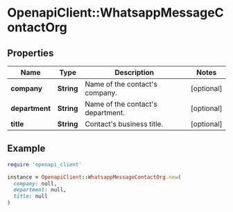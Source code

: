 # OpenapiClient::WhatsappMessageContactOrg

## Properties

| Name | Type | Description | Notes |
| ---- | ---- | ----------- | ----- |
| **company** | **String** | Name of the contact&#39;s company. | [optional] |
| **department** | **String** | Name of the contact&#39;s department. | [optional] |
| **title** | **String** | Contact&#39;s business title. | [optional] |

## Example

```ruby
require 'openapi_client'

instance = OpenapiClient::WhatsappMessageContactOrg.new(
  company: null,
  department: null,
  title: null
)
```

